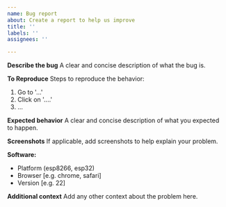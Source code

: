 ```yaml
---
name: Bug report
about: Create a report to help us improve
title: ''
labels: ''
assignees: ''

---
```


**Describe the bug**
A clear and concise description of what the bug is.

**To Reproduce**
Steps to reproduce the behavior:
1. Go to '...'
2. Click on '....'
3. ...

**Expected behavior**
A clear and concise description of what you expected to happen.

**Screenshots**
If applicable, add screenshots to help explain your problem.

**Software:**
 - Platform (esp8266, esp32)
 - Browser [e.g. chrome, safari]
 - Version [e.g. 22]

**Additional context**
Add any other context about the problem here.
